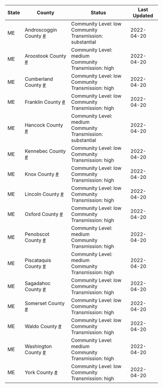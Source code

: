 State | County | Status | Last Updated
--- | --- | --- | --- 
ME | Androscoggin County <a href="#androscoggin_county">#</a> | <a name="androscoggin_county"></a>Community Level: low<br/>Community Transmission: substantial | 2022-04-20
ME | Aroostook County <a href="#aroostook_county">#</a> | <a name="aroostook_county"></a>Community Level: medium<br/>Community Transmission: high | 2022-04-20
ME | Cumberland County <a href="#cumberland_county">#</a> | <a name="cumberland_county"></a>Community Level: low<br/>Community Transmission: high | 2022-04-20
ME | Franklin County <a href="#franklin_county">#</a> | <a name="franklin_county"></a>Community Level: low<br/>Community Transmission: high | 2022-04-20
ME | Hancock County <a href="#hancock_county">#</a> | <a name="hancock_county"></a>Community Level: medium<br/>Community Transmission: substantial | 2022-04-20
ME | Kennebec County <a href="#kennebec_county">#</a> | <a name="kennebec_county"></a>Community Level: low<br/>Community Transmission: high | 2022-04-20
ME | Knox County <a href="#knox_county">#</a> | <a name="knox_county"></a>Community Level: low<br/>Community Transmission: high | 2022-04-20
ME | Lincoln County <a href="#lincoln_county">#</a> | <a name="lincoln_county"></a>Community Level: low<br/>Community Transmission: high | 2022-04-20
ME | Oxford County <a href="#oxford_county">#</a> | <a name="oxford_county"></a>Community Level: low<br/>Community Transmission: high | 2022-04-20
ME | Penobscot County <a href="#penobscot_county">#</a> | <a name="penobscot_county"></a>Community Level: medium<br/>Community Transmission: high | 2022-04-20
ME | Piscataquis County <a href="#piscataquis_county">#</a> | <a name="piscataquis_county"></a>Community Level: medium<br/>Community Transmission: high | 2022-04-20
ME | Sagadahoc County <a href="#sagadahoc_county">#</a> | <a name="sagadahoc_county"></a>Community Level: low<br/>Community Transmission: high | 2022-04-20
ME | Somerset County <a href="#somerset_county">#</a> | <a name="somerset_county"></a>Community Level: low<br/>Community Transmission: high | 2022-04-20
ME | Waldo County <a href="#waldo_county">#</a> | <a name="waldo_county"></a>Community Level: low<br/>Community Transmission: high | 2022-04-20
ME | Washington County <a href="#washington_county">#</a> | <a name="washington_county"></a>Community Level: medium<br/>Community Transmission: high | 2022-04-20
ME | York County <a href="#york_county">#</a> | <a name="york_county"></a>Community Level: low<br/>Community Transmission: high | 2022-04-20
